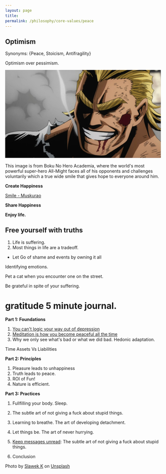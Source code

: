 ```yaml
---
layout: page
title: 
permalink: /philosophy/core-values/peace
---
```


## Optimism

Synonyms: {Peace, Stoicism, Antifragility}

Optimism over pessimism.

![](/images/core-values/optimism.jpeg)

This image is from Boku No Hero Academia, where the world's most powerful super-hero All-Might faces all of his opponents and challenges voluntarily which a true wide smile that gives hope to everyone around him.

**Create Happiness**

[Smile - Muskurao](https://www.linkedin.com/feed/update/urn:li:activity:7062043426589974528?utm_source=share&utm_medium=member_desktop)

**Share Happiness**

**Enjoy life.**

## Free yourself with truths

1. Life is suffering.
2. Most things in life are a tradeoff.

- Let Go of shame and events by owning it all


Identifying emotions.

Pet a cat when you encounter one on the street.

Be grateful in spite of your suffering.

# gratitude 5 minute journal.

**Part 1: Foundations**

1. [You can't logic your way out of depression](/v1/can-not-logic-your-way-out-of-depression)
2. [Meditation is how you become peaceful all the time](/meditation)
3. Why we only see what's bad or what we did bad. Hedonic adaptation.

Time Assets Vs Liabilities

**Part 2: Principles**

1. Pleasure leads to unhappiness
2. Truth leads to peace.
3. ROI of Fun!
4. Nature is efficient.

**Part 3: Practices**

1. Fullfilling your body. Sleep.
2. The subtle art of not giving a fuck about stupid things.
3. Learning to breathe. The art of developing detachment.
4. Let things be. The art of never hurrying.
5. [Keep messages unread](/v1/messages-unread): The subtle art of not giving a fuck about stupid things.

10. Conclusion

Photo by <a href="https://unsplash.com/@s1awek?utm_source=unsplash&utm_medium=referral&utm_content=creditCopyText">Slawek K</a> on <a href="https://unsplash.com/s/photos/sun-rise?utm_source=unsplash&utm_medium=referral&utm_content=creditCopyText">Unsplash</a>